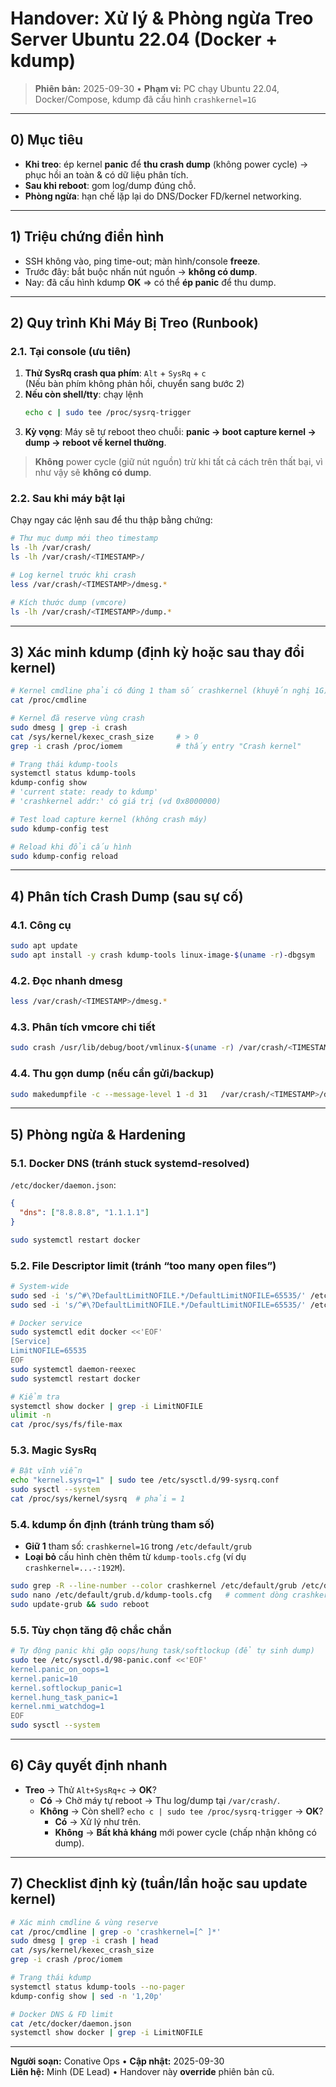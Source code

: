 # Handover: Xử lý & Phòng ngừa Treo Server Ubuntu 22.04 (Docker + kdump)

> **Phiên bản:** 2025-09-30 • **Phạm vi:** PC chạy Ubuntu 22.04, Docker/Compose, kdump đã cấu hình `crashkernel=1G`

---

## 0) Mục tiêu
- **Khi treo**: ép kernel **panic** để **thu crash dump** (không power cycle) → phục hồi an toàn & có dữ liệu phân tích.
- **Sau khi reboot**: gom log/dump đúng chỗ.
- **Phòng ngừa**: hạn chế lặp lại do DNS/Docker FD/kernel networking.

---

## 1) Triệu chứng điển hình
- SSH không vào, ping time-out; màn hình/console **freeze**.
- Trước đây: bắt buộc nhấn nút nguồn → **không có dump**.
- Nay: đã cấu hình kdump **OK** ⇒ có thể **ép panic** để thu dump.

---

## 2) Quy trình Khi Máy Bị Treo (Runbook)
### 2.1. Tại console (ưu tiên)
1. **Thử SysRq crash qua phím**: `Alt` + `SysRq` + `c`  
   (Nếu bàn phím không phản hồi, chuyển sang bước 2)
2. **Nếu còn shell/tty**: chạy lệnh
   ```bash
   echo c | sudo tee /proc/sysrq-trigger
   ```
3. **Kỳ vọng**: Máy sẽ tự reboot theo chuỗi: **panic → boot capture kernel → dump → reboot về kernel thường**.

> **Không** power cycle (giữ nút nguồn) trừ khi tất cả cách trên thất bại, vì như vậy sẽ **không có dump**.

### 2.2. Sau khi máy bật lại
Chạy ngay các lệnh sau để thu thập bằng chứng:
```bash
# Thư mục dump mới theo timestamp
ls -lh /var/crash/
ls -lh /var/crash/<TIMESTAMP>/

# Log kernel trước khi crash
less /var/crash/<TIMESTAMP>/dmesg.*

# Kích thước dump (vmcore)
ls -lh /var/crash/<TIMESTAMP>/dump.*
```

---

## 3) Xác minh kdump (định kỳ hoặc sau thay đổi kernel)
```bash
# Kernel cmdline phải có đúng 1 tham số crashkernel (khuyến nghị 1G)
cat /proc/cmdline

# Kernel đã reserve vùng crash
sudo dmesg | grep -i crash
cat /sys/kernel/kexec_crash_size     # > 0
grep -i crash /proc/iomem            # thấy entry "Crash kernel"

# Trạng thái kdump-tools
systemctl status kdump-tools
kdump-config show
# 'current state: ready to kdump'
# 'crashkernel addr:' có giá trị (vd 0x8000000)

# Test load capture kernel (không crash máy)
sudo kdump-config test

# Reload khi đổi cấu hình
sudo kdump-config reload
```

---

## 4) Phân tích Crash Dump (sau sự cố)
### 4.1. Công cụ
```bash
sudo apt update
sudo apt install -y crash kdump-tools linux-image-$(uname -r)-dbgsym
```

### 4.2. Đọc nhanh dmesg
```bash
less /var/crash/<TIMESTAMP>/dmesg.*
```

### 4.3. Phân tích vmcore chi tiết
```bash
sudo crash /usr/lib/debug/boot/vmlinux-$(uname -r) /var/crash/<TIMESTAMP>/dump.*
```

### 4.4. Thu gọn dump (nếu cần gửi/backup)
```bash
sudo makedumpfile -c --message-level 1 -d 31   /var/crash/<TIMESTAMP>/dump.*   /var/crash/<TIMESTAMP>/vmcore.filtered
```

---

## 5) Phòng ngừa & Hardening

### 5.1. Docker DNS (tránh stuck systemd-resolved)
`/etc/docker/daemon.json`:
```json
{
  "dns": ["8.8.8.8", "1.1.1.1"]
}
```
```bash
sudo systemctl restart docker
```

### 5.2. File Descriptor limit (tránh “too many open files”)
```bash
# System-wide
sudo sed -i 's/^#\?DefaultLimitNOFILE.*/DefaultLimitNOFILE=65535/' /etc/systemd/system.conf
sudo sed -i 's/^#\?DefaultLimitNOFILE.*/DefaultLimitNOFILE=65535/' /etc/systemd/user.conf

# Docker service
sudo systemctl edit docker <<'EOF'
[Service]
LimitNOFILE=65535
EOF
sudo systemctl daemon-reexec
sudo systemctl restart docker

# Kiểm tra
systemctl show docker | grep -i LimitNOFILE
ulimit -n
cat /proc/sys/fs/file-max
```

### 5.3. Magic SysRq
```bash
# Bật vĩnh viễn
echo "kernel.sysrq=1" | sudo tee /etc/sysctl.d/99-sysrq.conf
sudo sysctl --system
cat /proc/sys/kernel/sysrq  # phải = 1
```

### 5.4. kdump ổn định (tránh trùng tham số)
- **Giữ 1** tham số: `crashkernel=1G` trong `/etc/default/grub`  
- **Loại bỏ** cấu hình chèn thêm từ `kdump-tools.cfg` (ví dụ `crashkernel=...-:192M`).
```bash
sudo grep -R --line-number --color crashkernel /etc/default/grub /etc/default/grub.d /etc/grub.d
sudo nano /etc/default/grub.d/kdump-tools.cfg   # comment dòng crashkernel nếu có
sudo update-grub && sudo reboot
```

### 5.5. Tùy chọn tăng độ chắc chắn
```bash
# Tự động panic khi gặp oops/hung task/softlockup (để tự sinh dump)
sudo tee /etc/sysctl.d/98-panic.conf <<'EOF'
kernel.panic_on_oops=1
kernel.panic=10
kernel.softlockup_panic=1
kernel.hung_task_panic=1
kernel.nmi_watchdog=1
EOF
sudo sysctl --system
```

---

## 6) Cây quyết định nhanh
- **Treo** → Thử `Alt+SysRq+c` → **OK**?  
  - **Có** → Chờ máy tự reboot → Thu log/dump tại `/var/crash/`.
  - **Không** → Còn shell? `echo c | sudo tee /proc/sysrq-trigger` → **OK**?
    - **Có** → Xử lý như trên.
    - **Không** → **Bất khả kháng** mới power cycle (chấp nhận không có dump).

---

## 7) Checklist định kỳ (tuần/lần hoặc sau update kernel)
```bash
# Xác minh cmdline & vùng reserve
cat /proc/cmdline | grep -o 'crashkernel=[^ ]*'
sudo dmesg | grep -i crash | head
cat /sys/kernel/kexec_crash_size
grep -i crash /proc/iomem

# Trạng thái kdump
systemctl status kdump-tools --no-pager
kdump-config show | sed -n '1,20p'

# Docker DNS & FD limit
cat /etc/docker/daemon.json
systemctl show docker | grep -i LimitNOFILE
```

---

**Người soạn:** Conative Ops • **Cập nhật:** 2025-09-30  
**Liên hệ:** Minh (DE Lead) • Handover này **override** phiên bản cũ.